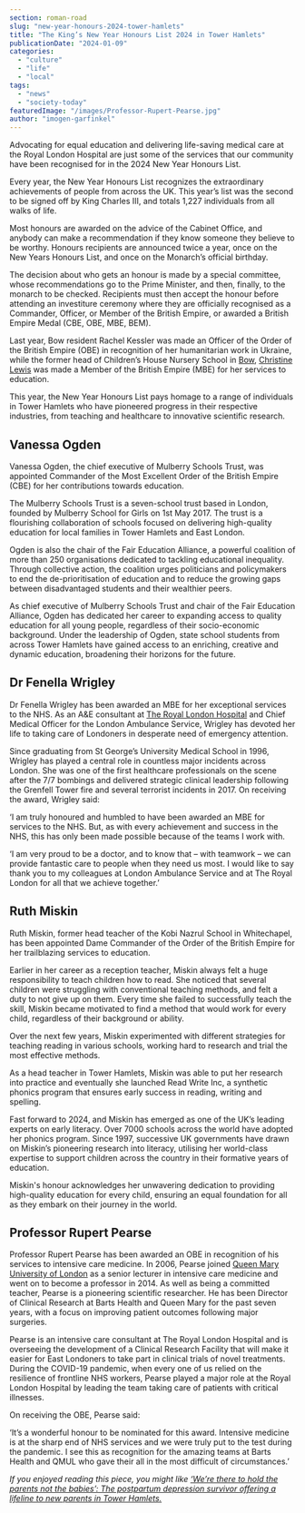 ```yaml
---
section: roman-road
slug: "new-year-honours-2024-tower-hamlets"
title: "The King’s New Year Honours List 2024 in Tower Hamlets"
publicationDate: "2024-01-09"
categories: 
  - "culture"
  - "life"
  - "local"
tags: 
  - "news"
  - "society-today"
featuredImage: "/images/Professor-Rupert-Pearse.jpg"
author: "imogen-garfinkel"
---
```


Advocating for equal education and delivering life-saving medical care at the Royal London Hospital are just some of the services that our community have been recognised for in the 2024 New Year Honours List. 

Every year, the New Year Honours List recognizes the extraordinary achievements of people from across the UK. This year’s list was the second to be signed off by King Charles III, and totals 1,227 individuals from all walks of life. 

Most honours are awarded on the advice of the Cabinet Office, and anybody can make a recommendation if they know someone they believe to be worthy. Honours recipients are announced twice a year, once on the New Years Honours List, and once on the Monarch’s official birthday. 

The decision about who gets an honour is made by a special committee, whose recommendations go to the Prime Minister, and then, finally, to the monarch to be checked. Recipients must then accept the honour before attending an investiture ceremony where they are officially recognised as a Commander, Officer, or Member of the British Empire, or awarded a British Empire Medal (CBE, OBE, MBE, BEM). 

Last year, Bow resident Rachel Kessler was made an Officer of the Order of the British Empire (OBE) in recognition of her humanitarian work in Ukraine, while the former head of Children’s House Nursery School in [Bow](https://romanroadlondon.com/what-is-person-from-bow-called/), [Christine Lewis](https://romanroadlondon.com/christine-joyce-lewis-bow-headteacher-awarded-mbe/) was made a Member of the British Empire (MBE) for her services to education. 

This year, the New Year Honours List pays homage to a range of individuals in Tower Hamlets who have pioneered progress in their respective industries, from teaching and healthcare to innovative scientific research. 

## Vanessa Ogden

Vanessa Ogden, the chief executive of Mulberry Schools Trust, was appointed Commander of the Most Excellent Order of the British Empire (CBE) for her contributions towards education. 

The Mulberry Schools Trust is a seven-school trust based in London, founded by Mulberry School for Girls on 1st May 2017. The trust is a flourishing collaboration of schools focused on delivering high-quality education for local families in Tower Hamlets and East London.

Ogden is also the chair of the Fair Education Alliance, a powerful coalition of more than 250 organisations dedicated to tackling educational inequality. Through collective action, the coalition urges politicians and policymakers to end the de-prioritisation of education and to reduce the growing gaps between disadvantaged students and their wealthier peers. 

As chief executive of Mulberry Schools Trust and chair of the Fair Education Alliance, Ogden has dedicated her career to expanding access to quality education for all young people, regardless of their socio-economic background. Under the leadership of Ogden, state school students from across Tower Hamlets have gained access to an enriching, creative and dynamic education, broadening their horizons for the future.

## Dr Fenella Wrigley 

Dr Fenella Wrigley has been awarded an MBE for her exceptional services to the NHS. As an A&E consultant at [The Royal London Hospital](https://whitechapellondon.co.uk/royal-hospital-east-london-emergency-care-elizabeth-line/) and Chief Medical Officer for the London Ambulance Service, Wrigley has devoted her life to taking care of Londoners in desperate need of emergency attention.

Since graduating from St George’s University Medical School in 1996, Wrigley has played a central role in countless major incidents across London. She was one of the first healthcare professionals on the scene after the 7/7 bombings and delivered strategic clinical leadership following the Grenfell Tower fire and several terrorist incidents in 2017. On receiving the award, Wrigley said:

‘I am truly honoured and humbled to have been awarded an MBE for services to the NHS. But, as with every achievement and success in the NHS, this has only been made possible because of the teams I work with.

‘I am very proud to be a doctor, and to know that – with teamwork – we can provide fantastic care to people when they need us most. I would like to say thank you to my colleagues at London Ambulance Service and at The Royal London for all that we achieve together.’

## Ruth Miskin

Ruth Miskin, former head teacher of the Kobi Nazrul School in Whitechapel, has been appointed Dame Commander of the Order of the British Empire for her trailblazing services to education.

Earlier in her career as a reception teacher, Miskin always felt a huge responsibility to teach children how to read. She noticed that several children were struggling with conventional teaching methods, and felt a duty to not give up on them. Every time she failed to successfully teach the skill, Miskin became motivated to find a method that would work for every child, regardless of their background or ability. 

Over the next few years, Miskin experimented with different strategies for teaching reading in various schools, working hard to research and trial the most effective methods. 

As a head teacher in Tower Hamlets, Miskin was able to put her research into practice and eventually she launched Read Write Inc, a synthetic phonics program that ensures early success in reading, writing and spelling. 

Fast forward to 2024, and Miskin has emerged as one of the UK’s leading experts on early literacy. Over 7000 schools across the world have adopted her phonics program. Since 1997, successive UK governments have drawn on Miskin’s pioneering research into literacy, utilising her world-class expertise to support children across the country in their formative years of education.

Miskin's honour acknowledges her unwavering dedication to providing high-quality education for every child, ensuring an equal foundation for all as they embark on their journey in the world.

## Professor Rupert Pearse

Professor Rupert Pearse has been awarded an OBE in recognition of his services to intensive care medicine. In 2006, Pearse joined [Queen Mary University of London](https://romanroadlondon.com/queen-mary-zero-waste-shop-mile-end-opens/) as a senior lecturer in intensive care medicine and went on to become a professor in 2014. As well as being a committed teacher, Pearse is a pioneering scientific researcher. He has been Director of Clinical Research at Barts Health and Queen Mary for the past seven years, with a focus on improving patient outcomes following major surgeries. 

Pearse is an intensive care consultant at The Royal London Hospital and is overseeing the development of a Clinical Research Facility that will make it easier for East Londoners to take part in clinical trials of novel treatments. During the COVID-19 pandemic, when every one of us relied on the resilience of frontline NHS workers, Pearse played a major role at the Royal London Hospital by leading the team taking care of patients with critical illnesses.

On receiving the OBE, Pearse said:

‘It’s a wonderful honour to be nominated for this award. Intensive medicine is at the sharp end of NHS services and we were truly put to the test during the pandemic. I see this as recognition for the amazing teams at Barts Health and QMUL who gave their all in the most difficult of circumstances.’

_If you enjoyed reading this piece, you might like_ [_‘We’re there to hold the parents not the babies’: The postpartum depression survivor offering a lifeline to new parents in Tower Hamlets._](https://romanroadlondon.com/mel-pinet-interview-postpartum-depression-parents-mental-health/)


